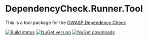 # DependencyCheck.Runner.Tool

This is a tool package for the [OWASP Dependency Check](https://github.com/jeremylong/DependencyCheck)

[![Build status](https://ci.appveyor.com/api/projects/status/roueefmlgnbni6f6?svg=true)](https://ci.appveyor.com/project/burakince/dependencycheck-runner-tool) 
[![NuGet version](https://img.shields.io/nuget/v/DependencyCheck.Runner.Tool.svg)](https://www.nuget.org/packages/DependencyCheck.Runner.Tool/) 
[![NuGet downloads](https://img.shields.io/nuget/dt/DependencyCheck.Runner.Tool.svg)](https://www.nuget.org/stats/packages/DependencyCheck.Runner.Tool?groupby=Version)
